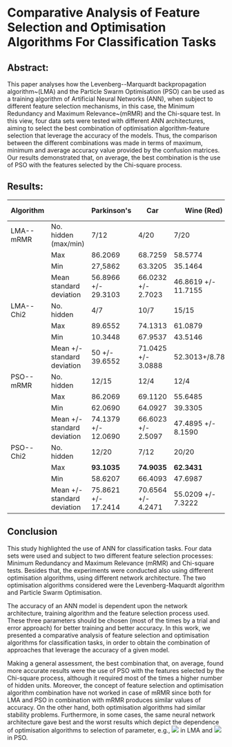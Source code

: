 # Comparative Analysis of Feature Selection and Optimisation Algorithms For Classification Tasks

## Abstract:
This paper analyses how the Levenberg--Marquardt backpropagation algorithm~(LMA) and the Particle Swarm Optimisation (PSO) can be used as a training algorithm of Artificial Neural Networks (ANN), when subject to different feature selection mechanisms, in this case, the Minimum Redundancy and Maximum Relevance~(mRMR) and the Chi-square test. In this view, four data sets were tested with different ANN architectures, aiming to select the best combination of optimisation algorithm-feature selection that leverage the accuracy of the models. Thus, the comparison between the different combinations was made in terms of maximum, minimum and average accuracy value provided by the confusion matrices. Our results demonstrated that, on average, the best combination is the use of PSO with the features selected by the Chi-square process.

## Results:

| Algorithm |                             | Parkinson's         | Car                | Wine (Red)          | Wine (White)       |
| --------- | --------------------------- | ------------------- | ------------------ | ------------------- | ------------------ |
| LMA--mRMR | No. hidden (max/min)        | 7/12                | 4/20               | 7/20                | 7/20               |
|           | Max                         | 86.2069             | 68.7259            | 58.5774             | 49.1826            |
|           | Min                         | 27,5862             | 63.3205            | 35.1464             | 41,2807            |
|           | Mean standard deviation     | 56.8966 +/- 29.3103 | 66.0232 +/- 2.7023 | 46.8619 +/- 11.7155 | 45.2316 +/- 3.9509 |
| LMA--Chi2 | No. hidden                  | 4/7                 | 10/7               | 15/15               | 4/20               |
|           | Max                         | 89.6552             | 74.1313            | 61.0879             | 51.49864           |
|           | Min                         | 10.3448             | 67.9537            | 43.5146             | 40.0545            |
|           | Mean +/- standard deviation | 50 +/- 39.6552      | 71.0425 +/- 3.0888 | 52.3013+/8.7866     | 45.7766 +/- 5.7228 |
| PSO--mRMR | No. hidden                  | 12/15               | 12/4               | 12/4                | 20/10              |
|           | Max                         | 86.2069             | 69.1120            | 55.6485             | 51.0899            |
|           | Min                         | 62.0690             | 64.0927            | 39.3305             | 42.5068            |
|           | Mean +/- standard deviation | 74.1379 +/- 12.0690 | 66.6023 +/- 2.5097 | 47.4895 +/- 8.1590  | 46.7984 +/- 4.2915 |
| PSO--Chi2 | No. hidden                  | 12/20               | 7/12               | 20/20               | 4/4                |
|           | Max                         | **93.1035**         | **74.9035**        | **62.3431**         | **54.6322**        |
|           | Min                         | 58.6207             | 66.4093            | 47.6987             | 35.9673            |
|           | Mean +/- standard deviation | 75.8621 +/- 17.2414 | 70.6564 +/- 4.2471 | 55.0209 +/- 7.3222  | 45.2997 +/- 9.3324 |

## Conclusion

This study highlighted the use of ANN for classification tasks. Four data sets were used and subject to two different feature selection processes: Minimum Redundancy and Maximum Relevance (mRMR) and Chi-square tests. Besides that, the experiments were conducted also using different optimisation algorithms, using different network architecture. The two optimisation algorithms considered were the Levenberg-Maquardt algorithm and Particle Swarm Optimisation.

The accuracy of an ANN model is dependent upon the network architecture, training algorithm and the feature selection process used. These three parameters should be chosen (most of the times by a trial and error approach) for better training and better accuracy. In this work, we presented a comparative analysis of feature selection and optimisation algorithms for classification tasks, in order to obtain the combination of approaches that leverage the accuracy of a given model.

Making a general assessment, the best combination that, on average, found more accurate results were the use of PSO with the features selected by the Chi-square process, although it required most of the times a higher number of hidden units. Moreover, the concept of feature selection and optimisation algorithm combination have not worked in case of mRMR since both for LMA and PSO in combination with mRMR produces similar values of accuracy. On the other hand, both optimisation algorithms had similar stability problems. Furthermore, in some cases, the same neural network architecture gave best and the worst results which depict the dependence of optimisation algorithms to selection of parameter, e.g., <img src="https://render.githubusercontent.com/render/math?math=\lambda"> in LMA and <img src="https://render.githubusercontent.com/render/math?math=\omega"> in PSO.
